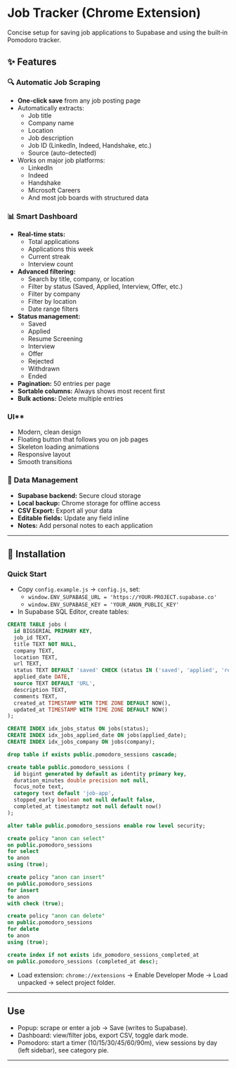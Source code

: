 # Job Tracker (Chrome Extension)

Concise setup for saving job applications to Supabase and using the built‑in Pomodoro tracker.

## ✨ Features

### 🔍 **Automatic Job Scraping**
- **One-click save** from any job posting page
- Automatically extracts:
  - Job title
  - Company name
  - Location
  - Job description
  - Job ID (LinkedIn, Indeed, Handshake, etc.)
  - Source (auto-detected)
- Works on major job platforms:
  - LinkedIn
  - Indeed
  - Handshake
  - Microsoft Careers
  - And most job boards with structured data

### 📊 **Smart Dashboard**
- **Real-time stats:**
  - Total applications
  - Applications this week
  - Current streak
  - Interview count
- **Advanced filtering:**
  - Search by title, company, or location
  - Filter by status (Saved, Applied, Interview, Offer, etc.)
  - Filter by company
  - Filter by location
  - Date range filters
- **Status management:**
  - Saved
  - Applied
  - Resume Screening
  - Interview
  - Offer
  - Rejected
  - Withdrawn
  - Ended
- **Pagination:** 50 entries per page
- **Sortable columns:** Always shows most recent first
- **Bulk actions:** Delete multiple entries

### UI**
- Modern, clean design
- Floating button that follows you on job pages
- Skeleton loading animations
- Responsive layout
- Smooth transitions

### 💾 **Data Management**
- **Supabase backend:** Secure cloud storage
- **Local backup:** Chrome storage for offline access
- **CSV Export:** Export all your data
- **Editable fields:** Update any field inline
- **Notes:** Add personal notes to each application


---

## 🚀 Installation



### Quick Start

- Copy `config.example.js` → `config.js`, set:
  - `window.ENV_SUPABASE_URL = 'https://YOUR-PROJECT.supabase.co'`
  - `window.ENV_SUPABASE_KEY = 'YOUR_ANON_PUBLIC_KEY'`
- In Supabase SQL Editor, create tables:

```sql
CREATE TABLE jobs (
  id BIGSERIAL PRIMARY KEY,
  job_id TEXT,
  title TEXT NOT NULL,
  company TEXT,
  location TEXT,
  url TEXT,
  status TEXT DEFAULT 'saved' CHECK (status IN ('saved', 'applied', 'resume_screening', 'interview', 'offer', 'rejected', 'withdrawn', 'ended')),
  applied_date DATE,
  source TEXT DEFAULT 'URL',
  description TEXT,
  comments TEXT,
  created_at TIMESTAMP WITH TIME ZONE DEFAULT NOW(),
  updated_at TIMESTAMP WITH TIME ZONE DEFAULT NOW()
);

CREATE INDEX idx_jobs_status ON jobs(status);
CREATE INDEX idx_jobs_applied_date ON jobs(applied_date);
CREATE INDEX idx_jobs_company ON jobs(company);
```

```sql
drop table if exists public.pomodoro_sessions cascade;

create table public.pomodoro_sessions (
  id bigint generated by default as identity primary key,
  duration_minutes double precision not null,
  focus_note text,
  category text default 'job-app',
  stopped_early boolean not null default false,
  completed_at timestamptz not null default now()
);

alter table public.pomodoro_sessions enable row level security;

create policy "anon can select"
on public.pomodoro_sessions
for select
to anon
using (true);

create policy "anon can insert"
on public.pomodoro_sessions
for insert
to anon
with check (true);

create policy "anon can delete"
on public.pomodoro_sessions
for delete
to anon
using (true);

create index if not exists idx_pomodoro_sessions_completed_at
on public.pomodoro_sessions (completed_at desc);
```

- Load extension: `chrome://extensions` → Enable Developer Mode → Load unpacked → select project folder.

---

## Use
- Popup: scrape or enter a job → Save (writes to Supabase).
- Dashboard: view/filter jobs, export CSV, toggle dark mode.
- Pomodoro: start a timer (10/15/30/45/60/90m), view sessions by day (left sidebar), see category pie.

---

